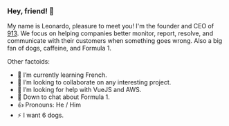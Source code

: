### Hey, friend! 👋
My name is Leonardo, pleasure to meet you! I'm the founder and CEO of [913](https://913hq.com). We focus on helping companies better monitor, report, resolve, and communicate with their customers when something goes wrong. Also a big fan of dogs, caffeine, and Formula 1.

<!--
**leodrummond/leodrummond** is a ✨ _special_ ✨ repository because its `README.md` (this file) appears on your GitHub profile. -->

Other factoids:
- 🌱  I’m currently learning French.
- 👯  I’m looking to collaborate on any interesting project.
- 🤔  I’m looking for help with VueJS and AWS.
- 💬  Down to chat about Formula 1.
- 👍  Pronouns: He / Him
- ⚡  I want 6 dogs.
